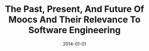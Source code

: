 ---
title: "The Past, Present, And Future Of Moocs And Their Relevance To Software Engineering"
date: 2014-01-01
venue: "Proceedings of the on Future of Software Engineering, FOSE 2014, Hyderabad, India, May 31 - June 7, 2014"
paperurl: https://doi.org/10.1145/2593882.2593897
authors: "Balakrishnan Dasarathy, Kevin J Sullivan, Douglas C Schmidt, Douglas H Fisher and Adam A Porter"
awards: ""
---